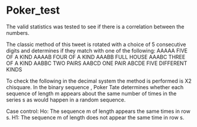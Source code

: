 # Poker_test
 The valid statistics was tested to see if there is a correlation between the numbers.

The classic method of this tweet is rotated with a choice of 5 consecutive
digits  and determines if they match with one of the following:
ΑΑΑΑΑ FIVE OF A KIND
AAAAB FOUR OF A KIND
AAABB FULL HOUSE
AAABC THREE OF A KIND
AABBC TWO PAIRS
AABCD ONE PAIR
ABCDE FIVE DIFFERENT KINDS


To check the following in the decimal system the method  is performed is X2 chisquare. In the binary sequence , Poker Tate determines
whether each sequence of length m appears about the same number of times in the series s as would happen in a random sequence.

Case control:
Ho: The sequence m of length appears the same times in row s.
H1: The sequence m of length does not appear the same time in row s.
